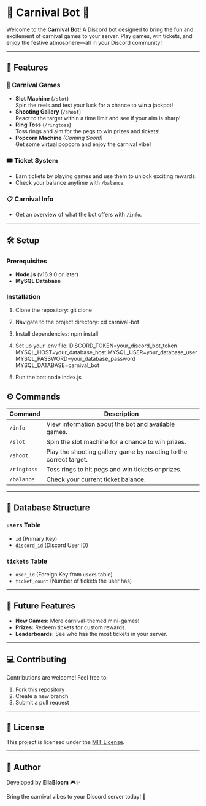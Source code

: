 # 🎪 Carnival Bot 🎪  

Welcome to the **Carnival Bot**! A Discord bot designed to bring the fun and excitement of carnival games to your server. Play games, win tickets, and enjoy the festive atmosphere—all in your Discord community!  

---

## 🎯 Features  

### 🌟 Carnival Games  
- **Slot Machine** (`/slot`)  
  Spin the reels and test your luck for a chance to win a jackpot!  
- **Shooting Gallery** (`/shoot`)  
  React to the target within a time limit and see if your aim is sharp!  
- **Ring Toss** (`/ringtoss`)  
  Toss rings and aim for the pegs to win prizes and tickets!  
- **Popcorn Machine** *(Coming Soon!)*  
  Get some virtual popcorn and enjoy the carnival vibe!  

### 🎟 Ticket System  
- Earn tickets by playing games and use them to unlock exciting rewards.  
- Check your balance anytime with `/balance`.  

### 📋 Carnival Info  
- Get an overview of what the bot offers with `/info`.  

---

## 🛠 Setup  

### Prerequisites  
- **Node.js** (v16.9.0 or later)  
- **MySQL Database**  

### Installation  
1. Clone the repository:
   git clone <repository-url>

2. Navigate to the project directory:
   cd carnival-bot

3. Install dependencies:
   npm install

4. Set up your .env file:
   DISCORD_TOKEN=your_discord_bot_token
  MYSQL_HOST=your_database_host
  MYSQL_USER=your_database_user
  MYSQL_PASSWORD=your_database_password
  MYSQL_DATABASE=carnival_bot

5. Run the bot:
   node index.js

## ⚙ Commands  

| Command      | Description                                                                                 |  
|--------------|---------------------------------------------------------------------------------------------|  
| `/info`      | View information about the bot and available games.                                         |  
| `/slot`      | Spin the slot machine for a chance to win prizes.                                           |  
| `/shoot`     | Play the shooting gallery game by reacting to the correct target.                           |  
| `/ringtoss`  | Toss rings to hit pegs and win tickets or prizes.                                           |  
| `/balance`   | Check your current ticket balance.                                                          |  

---

## 🧩 Database Structure  

### `users` Table  
- `id` (Primary Key)  
- `discord_id` (Discord User ID)  

### `tickets` Table  
- `user_id` (Foreign Key from `users` table)  
- `ticket_count` (Number of tickets the user has)  

---

## 🚀 Future Features  

- **New Games:** More carnival-themed mini-games!  
- **Prizes:** Redeem tickets for custom rewards.  
- **Leaderboards:** See who has the most tickets in your server.  

---

## 💻 Contributing  

Contributions are welcome! Feel free to:  
1. Fork this repository  
2. Create a new branch  
3. Submit a pull request  

---

## 🔗 License  

This project is licensed under the [MIT License](LICENSE).  

---

## 📝 Author  

Developed by **EllaBloom** 🎮✨  

Bring the carnival vibes to your Discord server today! 🎪  



